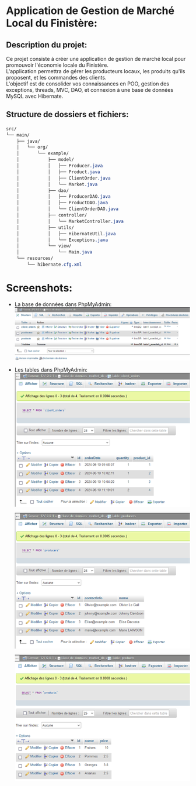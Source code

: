 # Application de Gestion de Marché Local du Finistère:  

## Description du projet:  

Ce projet consiste à créer une application de gestion de marché local pour promouvoir l'économie locale du Finistère.  
L'application permettra de gérer les producteurs locaux, les produits qu'ils proposent, et les commandes des clients.  
L'objectif est de consolider vos connaissances en POO, gestion des exceptions, threads, MVC, DAO, et connexion à une base de données MySQL avec Hibernate.  
  
## Structure de dossiers et fichiers:

```CSS
src/
└── main/
    ├── java/
    │   └── org/
    │       └── example/
    │           ├── model/
    │           │   ├── Producer.java
    │           │   ├── Product.java
    │           │   ├── ClientOrder.java
    │           │   └── Market.java
    │           ├── dao/
    │           │   ├── ProducerDAO.java
    │           │   ├── ProductDAO.java
    │           │   └── ClientOrderDAO.java
    │           ├── controller/
    │           │   └── MarketController.java
    │           ├── utils/
    │           │   ├── HibernateUtil.java
    │           │   └── Exceptions.java
    │           └── view/
    │               └── Main.java
    └── resources/
        └── hibernate.cfg.xml

```
# Screenshots:  
- La base de données dans PhpMyAdmin:
  ![Alt db_screenshot](./img/db_01.png)

- Les tables dans PhpMyAdmin:
  ![Alt db_tables](./img/Table_01.png)  
  
  ![Alt db_tables](./img/Table_02.png)  
  
  ![Alt db_tables](./img/Table_03.png)

  
